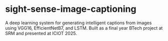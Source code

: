 # sight-sense-image-captioning
A deep learning system for generating intelligent captions from images using VGG16, EfficientNetB7, and LSTM. Built as a final year BTech project at SRM and presented at ICIOT 2025.

